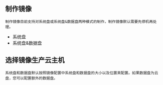 ## 制作镜像
	制作镜像目前支持对系统盘或系统盘&数据盘两种模式的制作，制作镜像默认需要先停机再处理。
- 系统盘
- 系统盘&数据盘


## 选择镜像生产云主机
	系统盘和数据盘默认按照镜像配置中系统盘和数据盘的大小以及位置来配置。如果数据盘为云盘，您可以配置额外的数据盘。
